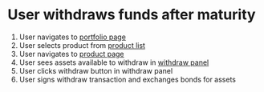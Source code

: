 # User withdraws funds after maturity

1. User navigates to [portfolio page](../../pages/portfolio_page)
2. User selects product from [product list](../../pages/portfolio_page/features/product_list.md)
3. User navigates to [product page](../../pages/product_page)
4. User sees assets available to withdraw in [withdraw panel](../../pages/product_page/simple/features/withdraw_panel.md)
5. User clicks withdraw button in withdraw panel
6. User signs withdraw transaction and exchanges bonds for assets
